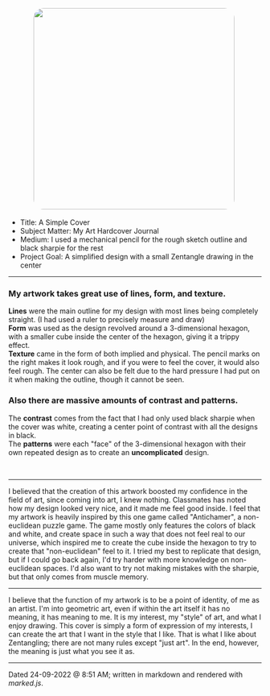 <p align="center">
    <img src="https://i.gyazo.com/3ed66964566df74346556da22abddb31.jpg" width="400" style="border-radius: 20px;">
    <img src="">
</p>

-   Title: A Simple Cover
-   Subject Matter: My Art Hardcover Journal
-   Medium: I used a mechanical pencil for the rough sketch outline and black sharpie for the rest
-   Project Goal: A simplified design with a small Zentangle drawing in the center

---

### My artwork takes great use of lines, form, and texture.

**Lines** were the main outline for my design with most lines being completely straight. (I had used a ruler to precisely measure and draw) \
**Form** was used as the design revolved around a 3-dimensional hexagon, with a smaller cube inside the center of the hexagon, giving it a trippy effect. \
**Texture** came in the form of both implied and physical. The pencil marks on the right makes it look rough, and if you were to feel the cover, it would also feel rough. The center can also be felt due to the hard pressure I had put on it when making the outline, though it cannot be seen.

### Also there are massive amounts of contrast and patterns.

The **contrast** comes from the fact that I had only used black sharpie when the cover was white, creating a center point of contrast with all the designs in black. \
The **patterns** were each "face" of the 3-dimensional hexagon with their own repeated design as to create an **uncomplicated** design.

<br>

---

I believed that the creation of this artwork boosted my confidence in the field of art, since coming into art, I knew nothing. Classmates has noted how my design looked very nice, and it made me feel good inside. I feel that my artwork is heavily inspired by this one game called "Antichamer", a non-euclidean puzzle game. The game mostly only features the colors of black and white, and create space in such a way that does not feel real to our universe, which inspired me to create the cube inside the hexagon to try to create that "non-euclidean" feel to it. I tried my best to replicate that design, but if I could go back again, I'd try harder with more knowledge on non-euclidean spaces. I'd also want to try not making mistakes with the sharpie, but that only comes from muscle memory.

---

I believe that the function of my artwork is to be a point of identity, of me as an artist. I'm into geometric art, even if within the art itself it has no meaning, it has meaning to me. It is my interest, my "style" of art, and what I enjoy drawing. This cover is simply a form of expression of my interests, I can create the art that I want in the style that I like. That is what I like about Zentangling; there are not many rules except "just art". In the end, however, the meaning is just what you see it as.

---

Dated 24-09-2022 @ 8:51 AM; written in markdown and rendered with _marked.js_.
